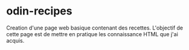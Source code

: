 # odin-recipes

Creation d'une page web basique contenant des recettes.
L'objectif de cette page est de mettre en pratique les connaissance HTML que j'ai acquis.